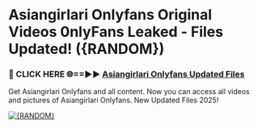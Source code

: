 # Asiangirlari Onlyfans Original Videos 0nlyFans Leaked - Files Updated! ({RANDOM})

<h3>🔴 CLICK HERE 🌐==►► <a href="https://betterlinks.top/A2PfLJ" rel="nofollow">Asiangirlari Onlyfans Updated Files</a></h3>

Get Asiangirlari Onlyfans and all content. Now you can access all videos and pictures of Asiangirlari Onlyfans. New Updated Files 2025!

[![{RANDOM}](https://i.imgur.com/ppqm5kG.gif)](https://betterlinks.top/A2PfLJ)
